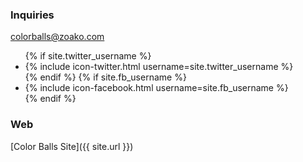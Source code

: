 ### Inquiries
[colorballs@zoako.com](mailto:colorballs@zoako.com)
<ul>
{% if site.twitter_username %}
	<li>
	{% include icon-twitter.html username=site.twitter_username %}
	</li>
{% endif %}
{% if site.fb_username %}
	<li>
	{% include icon-facebook.html username=site.fb_username %}
	</li>
{% endif %}
</ul>

### Web
[Color Balls Site]({{ site.url }})